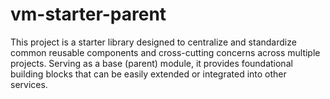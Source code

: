 # vm-starter-parent
This project is a starter library designed to centralize and standardize common reusable components and cross-cutting concerns across multiple projects. Serving as a base (parent) module, it provides foundational building blocks that can be easily extended or integrated into other services. 
